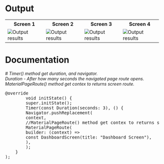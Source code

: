 <table>
<h1>Output</h1>
    <tr>
        <th>Screen 1</th>
        <th>Screen 2</th>
        <th>Screen 3</th>
        <th>Screen 4</th>
    </tr>
    <tr>
        <td><img src= "https://github.com/TariqMehmood1004/FlutterApp/blob/main/Output/1.jpg" alt="Output results"></td>
        <td><img src= "https://github.com/TariqMehmood1004/FlutterApp/blob/main/Output/2.jpg" alt="Output results"></td>
        <td><img src= "https://github.com/TariqMehmood1004/FlutterApp/blob/main/Output/3.jpg" alt="Output results"></td>
        <td><img src= "https://github.com/TariqMehmood1004/FlutterApp/blob/main/Output/4.jpg" alt="Output results"></td>
    </tr>
</table>
</hr>
<h1>Documentation</h1>
<em>
        # Timer() method get duration, and navigator.<br>
        Duration - After how many seconds the navigated page route opens.<br>
        MaterialPageRoute() method get contex to returns screen route.<br>
</em>
<pre>
@override
        void initState() {
        super.initState();
        Timer(const Duration(seconds: 3), () {
        Navigator.pushReplacement(
        context,
        //MaterialPageRoute() method get contex to returns screen route.
        MaterialPageRoute(
        builder: (context) =>
        const DashboardScreen(title: "Dashboard Screen"),
        ),
        );
    }
);
</pre>